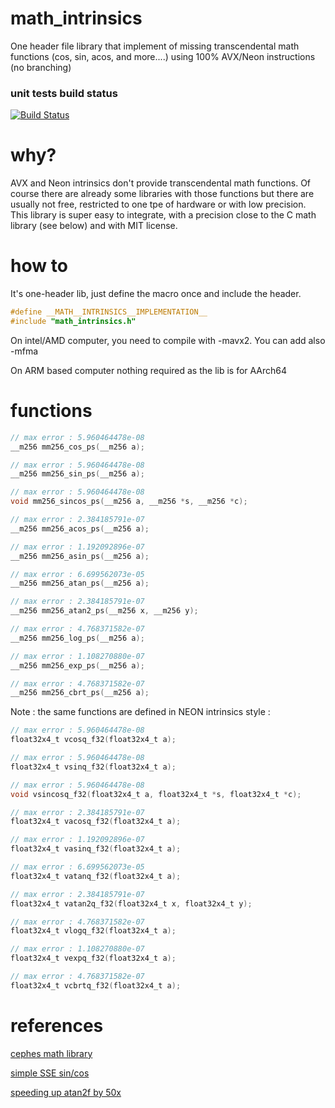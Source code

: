 # math_intrinsics
One header file library that implement of missing transcendental math functions (cos, sin, acos, and more....) using 100% AVX/Neon instructions (no branching)

### unit tests build status
[![Build Status](https://github.com/geolm/math_intrinsics/actions/workflows/build.yml/badge.svg)](https://github.com/geolm/math_intrinsics/actions)

# why?
AVX and Neon intrinsics don't provide transcendental math functions. Of course there are already some libraries with those functions but there are usually not free, restricted to one tpe of hardware or with low precision. This library is super easy to integrate, with a precision close to the C math library (see below) and with MIT license.

# how to

It's one-header lib, just define the macro once and include the header.

```C
#define __MATH__INTRINSICS__IMPLEMENTATION__
#include "math_intrinsics.h"
```

On intel/AMD computer, you need to compile with -mavx2. You can add also -mfma

On ARM based computer nothing required as the lib is for AArch64

# functions

```C
// max error : 5.960464478e-08
__m256 mm256_cos_ps(__m256 a);

// max error : 5.960464478e-08
__m256 mm256_sin_ps(__m256 a);

// max error : 5.960464478e-08
void mm256_sincos_ps(__m256 a, __m256 *s, __m256 *c);

// max error : 2.384185791e-07
__m256 mm256_acos_ps(__m256 a);

// max error : 1.192092896e-07
__m256 mm256_asin_ps(__m256 a);

// max error : 6.699562073e-05
__m256 mm256_atan_ps(__m256 a);

// max error : 2.384185791e-07
__m256 mm256_atan2_ps(__m256 x, __m256 y);

// max error : 4.768371582e-07
__m256 mm256_log_ps(__m256 a);

// max error : 1.108270880e-07
__m256 mm256_exp_ps(__m256 a);

// max error : 4.768371582e-07
__m256 mm256_cbrt_ps(__m256 a);
```

Note : the same functions are defined in NEON intrinsics style :

```C
// max error : 5.960464478e-08
float32x4_t vcosq_f32(float32x4_t a);

// max error : 5.960464478e-08
float32x4_t vsinq_f32(float32x4_t a);

// max error : 5.960464478e-08
void vsincosq_f32(float32x4_t a, float32x4_t *s, float32x4_t *c);

// max error : 2.384185791e-07
float32x4_t vacosq_f32(float32x4_t a);

// max error : 1.192092896e-07
float32x4_t vasinq_f32(float32x4_t a);

// max error : 6.699562073e-05
float32x4_t vatanq_f32(float32x4_t a);

// max error : 2.384185791e-07
float32x4_t vatan2q_f32(float32x4_t x, float32x4_t y);

// max error : 4.768371582e-07
float32x4_t vlogq_f32(float32x4_t a);

// max error : 1.108270880e-07
float32x4_t vexpq_f32(float32x4_t a);

// max error : 4.768371582e-07
float32x4_t vcbrtq_f32(float32x4_t a);
```

# references

[cephes math library](https://github.com/jeremybarnes/cephes/blob/master/single/)

[simple SSE sin/cos](http://gruntthepeon.free.fr/ssemath/)

[speeding up atan2f by 50x](https://mazzo.li/posts/vectorized-atan2.html)

